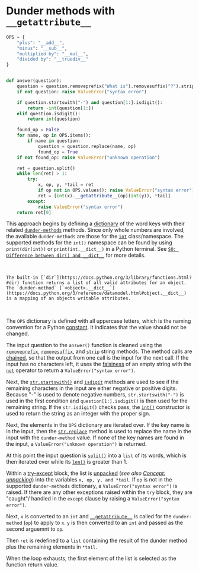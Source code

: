 # Dunder methods with `__getattribute__`


```python
OPS = {
    "plus": "__add__",
    "minus": "__sub__",
    "multiplied by": "__mul__",
    "divided by": "__truediv__"
}


def answer(question):
    question = question.removeprefix("What is").removesuffix("?").strip()
    if not question: raise ValueError("syntax error")

    if question.startswith("-") and question[1:].isdigit():
        return -int(question[1:])
    elif question.isdigit():
        return int(question)

    found_op = False
    for name, op in OPS.items():
        if name in question:
            question = question.replace(name, op)
            found_op = True
    if not found_op: raise ValueError("unknown operation")

    ret = question.split()
    while len(ret) > 1:
        try:
            x, op, y, *tail = ret
            if op not in OPS.values(): raise ValueError("syntax error")
            ret = [int(x).__getattribute__(op)(int(y)), *tail]
        except:
            raise ValueError("syntax error")
    return ret[0]

```

This approach begins by defining a [dictionary][dictionaries] of the word keys with their related [`dunder-methods`][dunder] methods.
Since only whole numbers are involved, the available `dunder-methods` are those for the [`int`][int] class/namespace.
The supported methods for the `int()` namespace can be found by using `print(dir(int))` or `print(int.__dict__)` in a Python terminal.
See [`SO: Difference between dir() and __dict__`][dir-vs-__dict__] for more details.

<br>

~~~~exercism/note
The built-in [`dir`](https://docs.python.org/3/library/functions.html?#dir) function returns a list of all valid attributes for an object.
The `dunder-method` [`<object>.__dict__`](https://docs.python.org/3/reference/datamodel.html#object.__dict__) is a mapping of an objects writable attributes.
~~~~

<br>

The `OPS` dictionary is defined with all uppercase letters, which is the naming convention for a Python [constant][const].
It indicates that the value should not be changed.

The input question to the `answer()` function is cleaned using the [`removeprefix`][removeprefix], [`removesuffix`][removesuffix], and [`strip`][strip] string methods.
The method calls are [chained][method-chaining], so that the output from one call is the input for the next call.
If the input has no characters left,
it uses the [falsiness][falsiness] of an empty string with the [`not`][not] operator to return a `ValueError("syntax error")`.

Next, the [`str.startswith()`][startswith] and [`isdigit`][isdigit] methods are used to see if the remaining characters in the input are either negative or positive digits.
Because "-" is used to denote negative numbers, `str.startswith("-")` is used in the first condition and `question[1:].isdigit()` is then used for the remaining string.
If the `str.isdigit()` checks pass, the [`int()`][int-constructor] constructor is used to return the string as an integer with the proper sign.

Next, the elements in the `OPS` dictionary are iterated over.
If the key name is in the input, then the [`str.replace`][replace] method is used to replace the name in the input with the `dunder-method` value.
If none of the key names are found in the input, a `ValueError("unknown operation")` is returned.

At this point the input question is [`split()`][split] into a `list` of its words, which is then iterated over while its [`len()`][len] is greater than 1.

Within a [try-except][exception-handling] block, the list is [unpacked][unpacking] (_see also [Concept: unpacking][unpacking-and-multiple-assignment]_) into the variables `x, op, y, and *tail`.
If `op` is not in the supported `dunder-methods` dictionary, a `ValueError("syntax error")` is raised.
If there are any other exceptions raised within the `try` block, they are "caught"/ handled in the `except` clause by raising a `ValueError("syntax error")`.

Next, `x` is converted to an `int` and  [`__getattribute__`][getattribute] is called for the `dunder-method` (`op`) to apply to `x`.
`y` is then converted to an `int` and passed as the second arguemnt to `op`.

Then `ret` is redefined to a `list` containing the result of the dunder method plus the remaining elements in `*tail`.

When the loop exhausts, the first element of the list is selected as the function return value.

[const]: https://realpython.com/python-constants/
[dictionaries]: https://docs.python.org/3/tutorial/datastructures.html#dictionaries
[dir-vs-__dict__]: https://stackoverflow.com/a/14361362
[dunder]: https://www.tutorialsteacher.com/python/magic-methods-in-python
[exception-handling]: https://docs.python.org/3/tutorial/errors.html#handling-exceptions
[falsiness]: https://www.pythontutorial.net/python-basics/python-boolean/
[getattribute]: https://docs.python.org/3/reference/datamodel.html?#object.__getattribute__
[int-constructor]: https://docs.python.org/3/library/functions.html?#int
[int]: https://docs.python.org/3/library/stdtypes.html#typesnumeric
[isdigit]: https://docs.python.org/3/library/stdtypes.html?#str.isdigit
[len]: https://docs.python.org/3/library/functions.html?#len
[method-chaining]: https://www.tutorialspoint.com/Explain-Python-class-method-chaining
[not]: https://docs.python.org/3/library/operator.html?#operator.__not__
[removeprefix]: https://docs.python.org/3/library/stdtypes.html#str.removeprefix
[removesuffix]: https://docs.python.org/3/library/stdtypes.html#str.removesuffix
[replace]: https://docs.python.org/3/library/stdtypes.html?#str.replace
[split]: https://docs.python.org/3/library/stdtypes.html?#str.split
[strip]: https://docs.python.org/3/library/stdtypes.html#str.strip
[startswith]: https://docs.python.org/3/library/stdtypes.html#str.startswith
[unpacking]: https://treyhunner.com/2018/10/asterisks-in-python-what-they-are-and-how-to-use-them/
[unpacking-and-multiple-assignment]: https://exercism.org/tracks/python/concepts/unpacking-and-multiple-assignment
